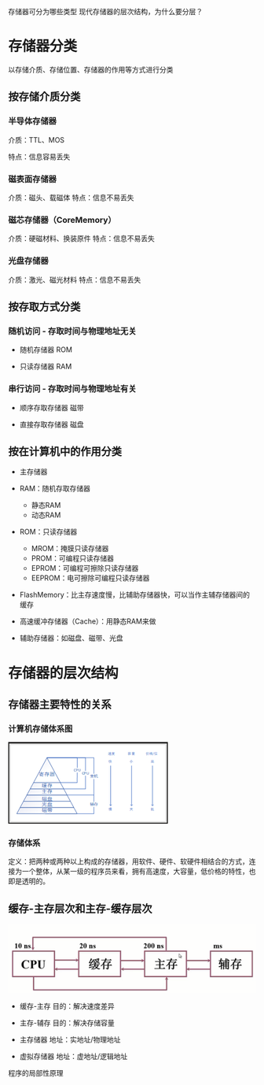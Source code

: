 存储器可分为哪些类型
现代存储器的层次结构，为什么要分层？

# 存储器分类

以存储介质、存储位置、存储器的作用等方式进行分类

## 按存储介质分类

### 半导体存储器

介质：TTL、MOS

特点：信息容易丢失

### 磁表面存储器

介质：磁头、载磁体
特点：信息不易丢失

### 磁芯存储器（CoreMemory）

介质：硬磁材料、换装原件
特点：信息不易丢失

### 光盘存储器

介质：激光、磁光材料
特点：信息不易丢失

## 按存取方式分类

### 随机访问 - 存取时间与物理地址无关

- 随机存储器 ROM

- 只读存储器 RAM

### 串行访问 - 存取时间与物理地址有关

- 顺序存取存储器 磁带

- 直接存取存储器 磁盘

## 按在计算机中的作用分类

- 主存储器

- RAM：随机存取存储器
    - 静态RAM
    - 动态RAM

- ROM：只读存储器
    - MROM：掩膜只读存储器
    - PROM：可编程只读存储器
    - EPROM：可编程可擦除只读存储器
    - EEPROM：电可擦除可编程只读存储器

- FlashMemory：比主存速度慢，比辅助存储器快，可以当作主辅存储器间的缓存

- 高速缓冲存储器（Cache）：用静态RAM来做

- 辅助存储器：如磁盘、磁带、光盘

# 存储器的层次结构

## 存储器主要特性的关系

### 计算机存储体系图

![image.png](../../attachment/4.1image.png)

### 存储体系

定义：把两种或两种以上构成的存储器，用软件、硬件、软硬件相结合的方式，连接为一个整体，从某一级的程序员来看，拥有高速度，大容量，低价格的特性，也即是透明的。

## 缓存-主存层次和主存-缓存层次

![image.png](../../attachment/4.1image1.png)

- 缓存-主存
目的：解决速度差异

- 主存-辅存
目的：解决存储容量

- 主存储器
地址：实地址/物理地址

- 虚拟存储器
地址：虚地址/逻辑地址

程序的局部性原理

